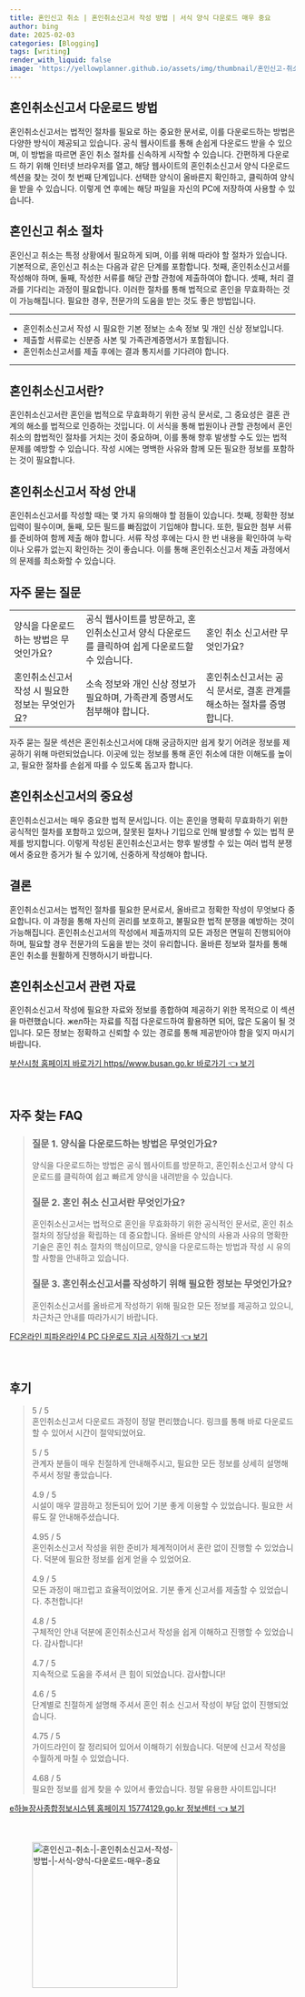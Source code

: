 ```yaml
---
title: 혼인신고 취소 | 혼인취소신고서 작성 방법 | 서식 양식 다운로드 매우 중요
author: bing
date: 2025-02-03
categories: [Blogging]
tags: [writing]
render_with_liquid: false
image: 'https://yellowplanner.github.io/assets/img/thumbnail/혼인신고-취소-|-혼인취소신고서-작성-방법-|-서식-양식-다운로드-매우-중요.webp'
---
```



<h2 id='혼인취소신고서다운로드'>혼인취소신고서 다운로드 방법</h2>

<p>혼인취소신고서는 법적인 절차를 필요로 하는 중요한 문서로, 이를 다운로드하는 방법은 다양한 방식이 제공되고 있습니다. 공식 웹사이트를 통해 손쉽게 다운로드 받을 수 있으며, 이 방법을 따르면 혼인 취소 절차를 신속하게 시작할 수 있습니다. 간편하게 다운로드 하기 위해 인터넷 브라우저를 열고, 해당 웹사이트의 혼인취소신고서 양식 다운로드 섹션을 찾는 것이 첫 번째 단계입니다. 선택한 양식이 올바른지 확인하고, 클릭하여 양식을 받을 수 있습니다. 이렇게 연 후에는 해당 파일을 자신의 PC에 저장하여 사용할 수 있습니다.</p>

<h2 id='혼인신고취소절차'>혼인신고 취소 절차</h2>

<p>혼인신고 취소는 특정 상황에서 필요하게 되며, 이를 위해 따라야 할 절차가 있습니다. 기본적으로, 혼인신고 취소는 다음과 같은 단계를 포함합니다. 첫째, 혼인취소신고서를 작성해야 하며, 둘째, 작성한 서류를 해당 관할 관청에 제출하여야 합니다. 셋째, 처리 결과를 기다리는 과정이 필요합니다. 이러한 절차를 통해 법적으로 혼인을 무효화하는 것이 가능해집니다. 필요한 경우, 전문가의 도움을 받는 것도 좋은 방법입니다.</p>

<hr />

<ul>
    <li>혼인취소신고서 작성 시 필요한 기본 정보는 소속 정보 및 개인 신상 정보입니다.</li>
    <li>제출할 서류로는 신분증 사본 및 가족관계증명서가 포함됩니다.</li>
    <li>혼인취소신고서를 제출 후에는 결과 통지서를 기다려야 합니다.</li>
</ul>

<hr />

<h2 id='혼인취소신고서란'>혼인취소신고서란?</h2>

<p>혼인취소신고서란 혼인을 법적으로 무효화하기 위한 공식 문서로, 그 중요성은 결혼 관계의 해소를 법적으로 인증하는 것입니다. 이 서식을 통해 법원이나 관할 관청에서 혼인 취소의 합법적인 절차를 거치는 것이 중요하며, 이를 통해 향후 발생할 수도 있는 법적 문제를 예방할 수 있습니다. 작성 시에는 명백한 사유와 함께 모든 필요한 정보를 포함하는 것이 필요합니다.</p>

<h2 id='혼인취소신고서작성안내'>혼인취소신고서 작성 안내</h2>

<p>혼인취소신고서를 작성할 때는 몇 가지 유의해야 할 점들이 있습니다. 첫째, 정확한 정보 입력이 필수이며, 둘째, 모든 필드를 빠짐없이 기입해야 합니다. 또한, 필요한 첨부 서류를 준비하여 함께 제출 해야 합니다. 서류 작성 후에는 다시 한 번 내용을 확인하여 누락이나 오류가 없는지 확인하는 것이 좋습니다. 이를 통해 혼인취소신고서 제출 과정에서의 문제를 최소화할 수 있습니다.</p>

<h2 id='자주묻는질문'>자주 묻는 질문</h2>

<table>
    <tr>
        <td>양식을 다운로드하는 방법은 무엇인가요?</td>
        <td>공식 웹사이트를 방문하고, 혼인취소신고서 양식 다운로드를 클릭하여 쉽게 다운로드할 수 있습니다.</td>
        <td>혼인 취소 신고서란 무엇인가요?</td>
    </tr>
    <tr>
        <td>혼인취소신고서 작성 시 필요한 정보는 무엇인가요?</td>
        <td>소속 정보와 개인 신상 정보가 필요하며, 가족관계 증명서도 첨부해야 합니다.</td>
        <td>혼인취소신고서는 공식 문서로, 결혼 관계를 해소하는 절차를 증명합니다.</td>
    </tr>
</table>

<p>자주 묻는 질문 섹션은 혼인취소신고서에 대해 궁금하지만 쉽게 찾기 어려운 정보를 제공하기 위해 마련되었습니다. 이곳에 있는 정보를 통해 혼인 취소에 대한 이해도를 높이고, 필요한 절차를 손쉽게 따를 수 있도록 돕고자 합니다.</p>

<h2 id='혼인취소신고서의중요성'>혼인취소신고서의 중요성</h2>

<p>혼인취소신고서는 매우 중요한 법적 문서입니다. 이는 혼인을 명확히 무효화하기 위한 공식적인 절차를 포함하고 있으며, 잘못된 절차나 기입으로 인해 발생할 수 있는 법적 문제를 방지합니다. 이렇게 작성된 혼인취소신고서는 향후 발생할 수 있는 여러 법적 분쟁에서 중요한 증거가 될 수 있기에, 신중하게 작성해야 합니다.</p>

<h2 id='결론'>결론</h2>

<p>혼인취소신고서는 법적인 절차를 필요한 문서로서, 올바르고 정확한 작성이 무엇보다 중요합니다. 이 과정을 통해 자신의 권리를 보호하고, 불필요한 법적 분쟁을 예방하는 것이 가능해집니다. 혼인취소신고서의 작성에서 제출까지의 모든 과정은 면밀히 진행되어야 하며, 필요할 경우 전문가의 도움을 받는 것이 유리합니다. 올바른 정보와 절차를 통해 혼인 취소를 원활하게 진행하시기 바랍니다.</p>

<h2 id='혼인취소신고서관련자료'>혼인취소신고서 관련 자료</h2>

<p>혼인취소신고서 작성에 필요한 자료와 정보를 종합하여 제공하기 위한 목적으로 이 섹션을 마련했습니다. жел하는 자료를 직접 다운로드하여 활용하면 되어, 많은 도움이 될 것입니다. 모든 정보는 정확하고 신뢰할 수 있는 경로를 통해 제공받아야 함을 잊지 마시기 바랍니다.</p>


<p><a class="click-button" title="부산시청 홈페이지 바로가기 https//www.busan.go.kr 바로가기" href="https://yellowplanner.github.io/posts/%EB%B6%80%EC%82%B0%EC%8B%9C%EC%B2%AD-%ED%99%88%ED%8E%98%EC%9D%B4%EC%A7%80-%EB%B0%94%EB%A1%9C%EA%B0%80%EA%B8%B0-httpswww.busan.go.kr-%EB%B0%94%EB%A1%9C%EA%B0%80%EA%B8%B0/" rel="dofollow">부산시청 홈페이지 바로가기 https//www.busan.go.kr 바로가기 👈 보기</a></p><br>
<h2 id='자주_찾는_FAQ'>자주 찾는 FAQ</h2>
<div itemscope="" itemtype="https://schema.org/FAQPage"> 
<blockquote> 
<div itemscope="" itemprop="mainEntity" itemtype="https://schema.org/Question"> 
<h3 itemprop="name">질문 1. 양식을 다운로드하는 방법은 무엇인가요?</h3> 
<div itemscope="" itemprop="acceptedAnswer" itemtype="https://schema.org/Answer"> 
<span itemprop="text"> 
<p>양식을 다운로드하는 방법은 공식 웹사이트를 방문하고, 혼인취소신고서 양식 다운로드를 클릭하여 쉽고 빠르게 양식을 내려받을 수 있습니다.</p> 
</span> 
</div> 
</div> 

<div itemscope="" itemprop="mainEntity" itemtype="https://schema.org/Question"> 
<h3 itemprop="name">질문 2. 혼인 취소 신고서란 무엇인가요?</h3> 
<div itemscope="" itemprop="acceptedAnswer" itemtype="https://schema.org/Answer"> 
<span itemprop="text"> 
<p>혼인취소신고서는 법적으로 혼인을 무효화하기 위한 공식적인 문서로, 혼인 취소 절차의 정당성을 확립하는 데 중요합니다. 올바른 양식의 사용과 사유의 명확한 기술은 혼인 취소 절차의 핵심이므로, 양식을 다운로드하는 방법과 작성 시 유의할 사항을 안내하고 있습니다.</p> 
</span> 
</div> 
</div> 

<div itemscope="" itemprop="mainEntity" itemtype="https://schema.org/Question"> 
<h3 itemprop="name">질문 3. 혼인취소신고서를 작성하기 위해 필요한 정보는 무엇인가요?</h3> 
<div itemscope="" itemprop="acceptedAnswer" itemtype="https://schema.org/Answer"> 
<span itemprop="text"> 
<p>혼인취소신고서를 올바르게 작성하기 위해 필요한 모든 정보를 제공하고 있으니, 차근차근 안내를 따라가시기 바랍니다.</p> 
</span> 
</div> 
</div> 

</blockquote> 
</div>
<p><a class="click-button" title="FC온라인 피파온라인4 PC 다운로드 지금 시작하기" href="https://yellowplanner.github.io/posts/FC%EC%98%A8%EB%9D%BC%EC%9D%B8-%ED%94%BC%ED%8C%8C%EC%98%A8%EB%9D%BC%EC%9D%B84-PC-%EB%8B%A4%EC%9A%B4%EB%A1%9C%EB%93%9C-%EC%A7%80%EA%B8%88-%EC%8B%9C%EC%9E%91%ED%95%98%EA%B8%B0/" rel="dofollow">FC온라인 피파온라인4 PC 다운로드 지금 시작하기 👈 보기</a></p><br>
<h2 id='후기'>후기</h2>
<div itemscope itemtype="https://schema.org/Product">
  <blockquote>
  <div itemprop="review" itemscope itemtype="https://schema.org/Review">
      <div itemprop="reviewRating" itemscope itemtype="https://schema.org/Rating"> <span itemprop="ratingValue">5</span> / <span itemprop="bestRating">5</span> </div>
      <span itemprop="reviewBody">혼인취소신고서 다운로드 과정이 정말 편리했습니다. 링크를 통해 바로 다운로드할 수 있어서 시간이 절약되었어요.</span>
  </div>
  <br>
  <div itemprop="review" itemscope itemtype="https://schema.org/Review">
      <div itemprop="reviewRating" itemscope itemtype="https://schema.org/Rating"> <span itemprop="ratingValue">5</span> / <span itemprop="bestRating">5</span> </div>
      <span itemprop="reviewBody">관계자 분들이 매우 친절하게 안내해주시고, 필요한 모든 정보를 상세히 설명해주셔서 정말 좋았습니다.</span>
  </div>
  <br>
  <div itemprop="review" itemscope itemtype="https://schema.org/Review">
      <div itemprop="reviewRating" itemscope itemtype="https://schema.org/Rating"> <span itemprop="ratingValue">4.9</span> / <span itemprop="bestRating">5</span> </div>
      <span itemprop="reviewBody">시설이 매우 깔끔하고 정돈되어 있어 기분 좋게 이용할 수 있었습니다. 필요한 서류도 잘 안내해주셨습니다.</span>
  </div>
  <br>
  <div itemprop="review" itemscope itemtype="https://schema.org/Review">
      <div itemprop="reviewRating" itemscope itemtype="https://schema.org/Rating"> <span itemprop="ratingValue">4.95</span> / <span itemprop="bestRating">5</span> </div>
      <span itemprop="reviewBody">혼인취소신고서 작성을 위한 준비가 체계적이어서 혼란 없이 진행할 수 있었습니다. 덕분에 필요한 정보를 쉽게 얻을 수 있었어요.</span>
  </div>
  <br>
  <div itemprop="review" itemscope itemtype="https://schema.org/Review">
      <div itemprop="reviewRating" itemscope itemtype="https://schema.org/Rating"> <span itemprop="ratingValue">4.9</span> / <span itemprop="bestRating">5</span> </div>
      <span itemprop="reviewBody">모든 과정이 매끄럽고 효율적이었어요. 기분 좋게 신고서를 제출할 수 있었습니다. 추천합니다!</span>
  </div>
  <br>
  <div itemprop="review" itemscope itemtype="https://schema.org/Review">
      <div itemprop="reviewRating" itemscope itemtype="https://schema.org/Rating"> <span itemprop="ratingValue">4.8</span> / <span itemprop="bestRating">5</span> </div>
      <span itemprop="reviewBody">구체적인 안내 덕분에 혼인취소신고서 작성을 쉽게 이해하고 진행할 수 있었습니다. 감사합니다!</span>
  </div>
  <br>
  <div itemprop="review" itemscope itemtype="https://schema.org/Review">
      <div itemprop="reviewRating" itemscope itemtype="https://schema.org/Rating"> <span itemprop="ratingValue">4.7</span> / <span itemprop="bestRating">5</span> </div>
      <span itemprop="reviewBody">지속적으로 도움을 주셔서 큰 힘이 되었습니다. 감사합니다!</span>
  </div>
  <br>
  <div itemprop="review" itemscope itemtype="https://schema.org/Review">
      <div itemprop="reviewRating" itemscope itemtype="https://schema.org/Rating"> <span itemprop="ratingValue">4.6</span> / <span itemprop="bestRating">5</span> </div>
      <span itemprop="reviewBody">단계별로 친절하게 설명해 주셔서 혼인 취소 신고서 작성이 부담 없이 진행되었습니다.</span>
  </div>
  <br>
  <div itemprop="review" itemscope itemtype="https://schema.org/Review">
      <div itemprop="reviewRating" itemscope itemtype="https://schema.org/Rating"> <span itemprop="ratingValue">4.75</span> / <span itemprop="bestRating">5</span> </div>
      <span itemprop="reviewBody">가이드라인이 잘 정리되어 있어서 이해하기 쉬웠습니다. 덕분에 신고서 작성을 수월하게 마칠 수 있었습니다.</span>
  </div>
  <br>
  <div itemprop="review" itemscope itemtype="https://schema.org/Review">
      <div itemprop="reviewRating" itemscope itemtype="https://schema.org/Rating"> <span itemprop="ratingValue">4.68</span> / <span itemprop="bestRating">5</span> </div>
      <span itemprop="reviewBody">필요한 정보를 쉽게 찾을 수 있어서 좋았습니다. 정말 유용한 사이트입니다!</span>
  </div>
  </blockquote>
</div>
<p><a class="click-button" title="e하늘장사종합정보시스템 홈페이지 15774129.go.kr 정보센터" href="https://yellowplanner.github.io/posts/e%ED%95%98%EB%8A%98%EC%9E%A5%EC%82%AC%EC%A2%85%ED%95%A9%EC%A0%95%EB%B3%B4%EC%8B%9C%EC%8A%A4%ED%85%9C-%ED%99%88%ED%8E%98%EC%9D%B4%EC%A7%80-15774129.go.kr-%EC%A0%95%EB%B3%B4%EC%84%BC%ED%84%B0/" rel="dofollow">e하늘장사종합정보시스템 홈페이지 15774129.go.kr 정보센터 👈 보기</a></p><br>
<figure class="image"><img src="https://yellowplanner.github.io/assets/img/thumbnail/혼인신고-취소-|-혼인취소신고서-작성-방법-|-서식-양식-다운로드-매우-중요.webp" alt="혼인신고-취소-|-혼인취소신고서-작성-방법-|-서식-양식-다운로드-매우-중요" width="256" height="256"></figure>